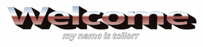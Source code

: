 <div align="center">
  <img src="https://github.com/teilorr/teilorr/blob/main/images/welcome.png?raw=true" style="max-width: 100%; aspect-ratio: 8 / 1;" height=65 alt="Welcome to my Github Profile"/> 
  <br/>
  <img height="25" alt="My name is teilorr." src="https://github.com/teilorr/teilorr/blob/main/images/whoami.png?raw=true" />
  
  <br/>
  <br/>
</div>
